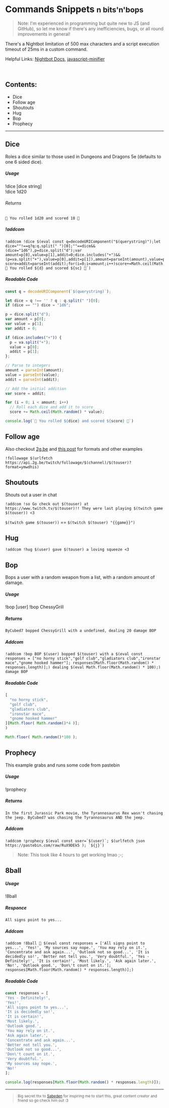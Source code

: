 # Commands Snippets <small>n bits'n'bops</small>
> Note: I'm experienced in programming but quite new to JS (and GitHub), so let me know if there's any inefficiencies, bugs, or all round improvements in general!

There's a Nightbot limitation of 500 max characters and a script execution timeout of 25ms in a custom command.

Helpful Links:
[Nightbot Docs](https://docs.nightbot.tv/),
[javascript-minifier](https://javascript-minifier.com/)

<br>

## Contents:
- Dice
- Follow age
- Shoutouts
- Hug
- Bop
- Prophecy

---



## Dice
Roles a dice similar to those used in Dungeons and Dragons 5e (defaults to one 6 sided dice).

##### Usage
!dice [dice string] <br>
!dice 1d20

###### Returns
`🎲 You rolled 1d20 and scored 18 🎲`

##### !addcom
```
!addcom !dice $(eval const q=decodeURIComponent("$(querystring)");let dice=""!==q?q:q.split(" ")[0];""==dice&&(dice="1d6"),p=dice.split("d");var amount=p[0],value=p[1],addit=0;dice.includes("+")&&(p=va.split("+"),value=p[0],addit=p[1]),amount=parseInt(amount),value=parseInt(value);var score=addit=parseInt(addit);for(i=0;i<amount;i++)score+=Math.ceil(Math.random()*value);`🎲 You rolled ${d} and scored ${sc} 🎲`)
```

##### Readable Code
```js
const q = decodeURIComponent(`$(querystring)`);

let dice = q !== '' ? q : q.split(" ")[0];
if (dice == "") dice = "1d6";

p = dice.split("d");
var amount = p[0];
var value = p[1];
var addit = 0;

if (dice.includes("+")) {
  p = va.split("+");
  value = p[0];
  addit = p[1];
};

// Parse to integers
amount = parseInt(amount);
value = parseInt(value);
addit = parseInt(addit);

// Add the initial addition
var score = addit;

for (i = 0; i < amount; i++)
  // Roll each dice and add it to score
  score += Math.ceil(Math.random() * value);

console.log(`🎲 You rolled ${dice} and scored ${score} 🎲`)
```



## Follow age
Also checkout [2g.be](https://2g.be/) and [this post](https://community.nightdev.com/t/followage-howlong-command-howlong-has-suddenly-stop-working/8751/2) for formats and other examples
```
!followage $(urlfetch https://api.2g.be/twitch/followage/$(channel)/$(touser)?format=ymwdhis)
```



## Shoutouts
Shouts out a user in chat
```
!addcom !so Go check out $(touser) at https://www.twitch.tv/$(touser)!! They were last playing $(twitch game $(touser)) <3
```
`$(twitch game $(touser))` == `$(twitch $(touser) "{{game}}")`



## Hug
```
!addcom !hug $(user) gave $(touser) a loving squeeze <3
```



## Bop
Bops a user with a random weapon from a list, with a random amount of damage.

##### Usage
!bop [user]
!bop ChessyGrill
  
##### Returns
`ByCubed7 bopped ChessyGrill with a undefined, dealing 20 damage BOP`

##### Addcom
```
!addcom !bop BOP $(user) bopped $(touser) with a $(eval const responses = ["no horny stick","golf club","gladiators club","ironstar mace","gnome hooked hammer"]; responses[Math.floor(Math.random() * responses.length)];) dealing $(eval Math.floor(Math.random() * 100);) damage BOP
```

##### Readable Code
```js
[
  "no horny stick",
  "golf club",
  "gladiators club",
  "ironstar mace",
  "gnome hooked hammer"
][Math.floor( Math.random()*4 )];
)

Math.floor( Math.random()*100 );
```


## Prophecy
This example grabs and runs some code from pastebin

##### Usage
!prophecy <user>

##### Returns
`In the first Jurassic Park movie, the Tyrannosaurus Rex wasn't chasing the jeep. ByCubed7 was chasing the Tyrannosaurus AND the jeep.`

##### Addcom
```
!addcom !prophecy $(eval const user=`$(user)`; $(urlfetch json https://pastebin.com/raw/RuX9DEk5 ); `${j}`)
```
> Note: This took like 4 hours to get working lmao ;-;



## 8ball

##### Usage
!8ball <question>
  
##### Responce
`All signs point to yes...`

##### Addcom
```
!addcom !8ball 🎱 $(eval const responses = ['All signs point to yes...', 'Yes!', 'My sources say nope.', 'You may rely on it.', 'Concentrate and ask again...', 'Outlook not so good...', 'It is decidedly so!', 'Better not tell you.', 'Very doubtful.', 'Yes - Definitely!', 'It is certain!', 'Most likely.', 'Ask again later.', 'No!', 'Outlook good.', 'Don\'t count on it.']; responses[Math.floor(Math.random() * responses.length)];)
```

##### Readable Code
```js
const responses = [
'Yes - Definitely!', 
'Yes!', 
'All signs point to yes...', 
'It is decidedly so!', 
'It is certain!', 
'Most likely.', 
'Outlook good.', 
'You may rely on it.', 
'Ask again later.',
'Concentrate and ask again...', 
'Better not tell you.', 
'Outlook not so good...', 
'Don\'t count on it.',
'Very doubtful.', 
'My sources say nope.', 
'No!'
]; 

console.log(responses[Math.floor(Math.random() * responses.length)]);
```



---
> <small> Big secret thx to [Sabeden](discord.gg/majkuH4) for inspiring me to start this, great content creator and friend so go check him out :3 </small>
